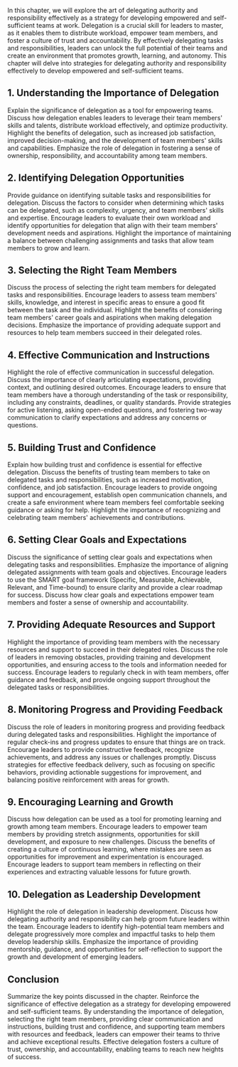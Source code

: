 
In this chapter, we will explore the art of delegating authority and responsibility effectively as a strategy for developing empowered and self-sufficient teams at work. Delegation is a crucial skill for leaders to master, as it enables them to distribute workload, empower team members, and foster a culture of trust and accountability. By effectively delegating tasks and responsibilities, leaders can unlock the full potential of their teams and create an environment that promotes growth, learning, and autonomy. This chapter will delve into strategies for delegating authority and responsibility effectively to develop empowered and self-sufficient teams.

## 1\. Understanding the Importance of Delegation

Explain the significance of delegation as a tool for empowering teams. Discuss how delegation enables leaders to leverage their team members' skills and talents, distribute workload effectively, and optimize productivity. Highlight the benefits of delegation, such as increased job satisfaction, improved decision-making, and the development of team members' skills and capabilities. Emphasize the role of delegation in fostering a sense of ownership, responsibility, and accountability among team members.

## 2\. Identifying Delegation Opportunities

Provide guidance on identifying suitable tasks and responsibilities for delegation. Discuss the factors to consider when determining which tasks can be delegated, such as complexity, urgency, and team members' skills and expertise. Encourage leaders to evaluate their own workload and identify opportunities for delegation that align with their team members' development needs and aspirations. Highlight the importance of maintaining a balance between challenging assignments and tasks that allow team members to grow and learn.

## 3\. Selecting the Right Team Members

Discuss the process of selecting the right team members for delegated tasks and responsibilities. Encourage leaders to assess team members' skills, knowledge, and interest in specific areas to ensure a good fit between the task and the individual. Highlight the benefits of considering team members' career goals and aspirations when making delegation decisions. Emphasize the importance of providing adequate support and resources to help team members succeed in their delegated roles.

## 4\. Effective Communication and Instructions

Highlight the role of effective communication in successful delegation. Discuss the importance of clearly articulating expectations, providing context, and outlining desired outcomes. Encourage leaders to ensure that team members have a thorough understanding of the task or responsibility, including any constraints, deadlines, or quality standards. Provide strategies for active listening, asking open-ended questions, and fostering two-way communication to clarify expectations and address any concerns or questions.

## 5\. Building Trust and Confidence

Explain how building trust and confidence is essential for effective delegation. Discuss the benefits of trusting team members to take on delegated tasks and responsibilities, such as increased motivation, confidence, and job satisfaction. Encourage leaders to provide ongoing support and encouragement, establish open communication channels, and create a safe environment where team members feel comfortable seeking guidance or asking for help. Highlight the importance of recognizing and celebrating team members' achievements and contributions.

## 6\. Setting Clear Goals and Expectations

Discuss the significance of setting clear goals and expectations when delegating tasks and responsibilities. Emphasize the importance of aligning delegated assignments with team goals and objectives. Encourage leaders to use the SMART goal framework (Specific, Measurable, Achievable, Relevant, and Time-bound) to ensure clarity and provide a clear roadmap for success. Discuss how clear goals and expectations empower team members and foster a sense of ownership and accountability.

## 7\. Providing Adequate Resources and Support

Highlight the importance of providing team members with the necessary resources and support to succeed in their delegated roles. Discuss the role of leaders in removing obstacles, providing training and development opportunities, and ensuring access to the tools and information needed for success. Encourage leaders to regularly check in with team members, offer guidance and feedback, and provide ongoing support throughout the delegated tasks or responsibilities.

## 8\. Monitoring Progress and Providing Feedback

Discuss the role of leaders in monitoring progress and providing feedback during delegated tasks and responsibilities. Highlight the importance of regular check-ins and progress updates to ensure that things are on track. Encourage leaders to provide constructive feedback, recognize achievements, and address any issues or challenges promptly. Discuss strategies for effective feedback delivery, such as focusing on specific behaviors, providing actionable suggestions for improvement, and balancing positive reinforcement with areas for growth.

## 9\. Encouraging Learning and Growth

Discuss how delegation can be used as a tool for promoting learning and growth among team members. Encourage leaders to empower team members by providing stretch assignments, opportunities for skill development, and exposure to new challenges. Discuss the benefits of creating a culture of continuous learning, where mistakes are seen as opportunities for improvement and experimentation is encouraged. Encourage leaders to support team members in reflecting on their experiences and extracting valuable lessons for future growth.

## 10\. Delegation as Leadership Development

Highlight the role of delegation in leadership development. Discuss how delegating authority and responsibility can help groom future leaders within the team. Encourage leaders to identify high-potential team members and delegate progressively more complex and impactful tasks to help them develop leadership skills. Emphasize the importance of providing mentorship, guidance, and opportunities for self-reflection to support the growth and development of emerging leaders.

## Conclusion

Summarize the key points discussed in the chapter. Reinforce the significance of effective delegation as a strategy for developing empowered and self-sufficient teams. By understanding the importance of delegation, selecting the right team members, providing clear communication and instructions, building trust and confidence, and supporting team members with resources and feedback, leaders can empower their teams to thrive and achieve exceptional results. Effective delegation fosters a culture of trust, ownership, and accountability, enabling teams to reach new heights of success.
